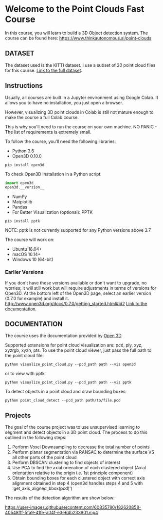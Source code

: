 # Welcome to the Point Clouds Fast Course

In this course, you will learn to build a 3D Object detection system.
The course can be found here: https://www.thinkautonomous.ai/point-clouds


## DATASET
The dataset used is the KITTI dataset.
I use a subset of 20 point cloud files for this course.
[Link to the full dataset](http://www.cvlibs.net/download.php?file=data_object_velodyne.zip).


## Instructions
Usually, all courses are built in a Jupyter environment using Google Colab. It allows you to have no installation, you just open a browser.

However, visualizing 3D point clouds in Colab is still not mature enough to make the course a full Colab course.

This is why you'll need to run the course on your own machine.
NO PANIC - The list of requirements is extremely small.

To follow the course, you'll need the following libraries:
* Python 3.6
* Open3D 0.10.0
```
pip install open3d
```
To check Open3D Installation in a Python script:
```python
import open3d
open3d.__version__
```
* NumPy
* Matplotlib
* Pandas
* For Better Visualization (optional): PPTK
```
pip install pptk
```
NOTE: pptk is not currently supported for any Python versions above 3.7

The course will work on:
* Ubuntu 18.04+
* macOS 10.14+
* Windows 10 (64-bit)

### Earlier Versions
If you don't have these versions available or don't want to upgrade, no worries; it will still work but will require adjustments in terms of versions for Open3D.
At the bottom left of the Open3D page, select an earlier version (0.7.0 for example) and install it.
http://www.open3d.org/docs/0.7.0/getting_started.html#id2
[Link to the documentation](http://www.open3d.org/docs/0.7.0/getting_started.html#id2).

## DOCUMENTATION
The course uses the documentation provided by [Open 3D](http://www.open3d.org/docs/release/tutorial/Basic/pointcloud.html)

Supported extensions for point cloud visualization are: pcd, ply, xyz, xyzrgb, xyzn, pts. To use the point cloud viewer, just pass the full path to the point cloud file:
```
python visualize_point_cloud.py --pcd_path path --viz open3d
```
or to view with pptk
```
python visualize_point_cloud.py --pcd_path path --viz pptk
```

To detect objects in a point cloud and draw bounding boxes:
```
python point_cloud_detect --pcd_path path/to/file.pcd
```
## Projects
The goal of the course project was to use unsupervised learning to segment and detect objects in a 3D point cloud. The process to do this outlined in the following steps:
1) Perform Voxel Downsampling to decrease the total number of points
2) Perform planar segmentation via RANSAC to determine the surface  VS all other parts of the point cloud
3) Perform DBSCAN clustering to find objects of interest
4) Use PCA to find the axial orienation of each clustered object (Axial orientation relative to the origin i.e. 1st principle component)
5) Obtain bounding boxes for each clustered object with correct axis alignment obtained in step 4 (open3d handles steps 4 and 5 with 'get_axis_aligned_bbox(pcd)')

The results of the detection algorithm are show below:


https://user-images.githubusercontent.com/60835780/182620858-40548fff-5fa9-41fe-a04f-e3e64b233901.mp4

